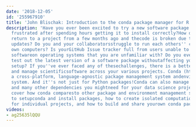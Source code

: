 ```yaml
---
date: '2018-12-05'
id: '255967910'
title: 'John Blischak: Introduction to the conda package manager for R users'
description: 'Have you ever been excited to try a new software package only to endup
  frustrated after spending hours getting it to install correctly?How often do you
  return to a project from a few months ago and thecode is broken due to software
  updates? Do you and your collaboratorsstruggle to run each others'' code on your
  own computers? Is yourGitHub Issue tracker full from users unable to install your
  softwareon operating systems that you are unfamiliar with? Do you ever wishyou could
  test out the latest version of a software package withoutaffecting your current
  setup? If you''ve ever faced any of thesechallenges, there is a better way to install
  and manage scientificsoftware across your various projects. Conda (https://conda.io/docs/)is
  a cross-platform, language-agnostic package management system andenvironment management
  system. And it''s not just for Python packages!Conda can also manage R packages
  and many other dependencies you mightneed for your data science projects. I will
  cover how conda comparesto other package and environment management systems, how
  to setupconda and install packages, how to create isolated computationalenvironments
  for individual projects, and how to build and share yourown conda packages. '
videos:
- ag25635lQQU
---
```

